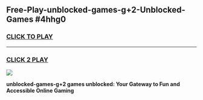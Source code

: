 
## Free-Play-unblocked-games-g+2-Unblocked-Games #4hhg0
<h3>
<a href="https://news.freeplayer.one?title=unblocked-games-g+2&ref=8M">CLICK TO PLAY</a></h3>
<hr>

<h3>
<a href="https://news.freeplayer.one?title=unblocked-games-g+2&ref=8M">CLICK 2 PLAY</a>
  
</h3>

<a href="https://news.freeplayer.one?title=unblocked-games-g+2&ref=8M"><img src="https://clearcache.store/games.png"></a>


**unblocked-games-g+2 games unblocked: Your Gateway to Fun and Accessible Online Gaming**
